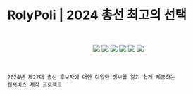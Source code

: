 # RolyPoli | 2024 총선 최고의 선택

<br />

<p align="center">
    <img src="https://img.shields.io/badge/react-61DAFB?style=flat&logo=react&logoColor=black"> <img src="https://img.shields.io/badge/FastAPI-009688?style=flat&logo=FastAPI&logoColor=white"> <img src="https://img.shields.io/badge/mysql-4479A1?style=flat&amp;logo=mysql&logoColor=white"> <img src="https://img.shields.io/badge/dbeaver-382923?style=flat&amp;logo=dbeaver&logoColor=white"> <img src="https://img.shields.io/badge/Docker-2496ED?style=flat&amp;logo=Docker&logoColor=white"> <img src="https://img.shields.io/badge/openai-412991?style=flat&amp;logo=openai&logoColor=white">
</p>

<br />

```
2024년 제22대 총선 후보자에 대한 다양한 정보를 알기 쉽게 제공하는
웹서비스 제작 프로젝트
```
